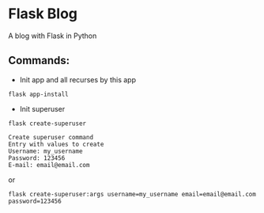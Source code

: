 # Flask Blog 

A blog with Flask in Python

## Commands:

- Init app and all recurses by this app

```shell
flask app-install
```

- Init superuser

```shell
flask create-superuser

Create superuser command
Entry with values to create
Username: my_username
Password: 123456
E-mail: email@email.com
```

or

```shell
flask create-superuser:args username=my_username email=email@email.com password=123456
```
